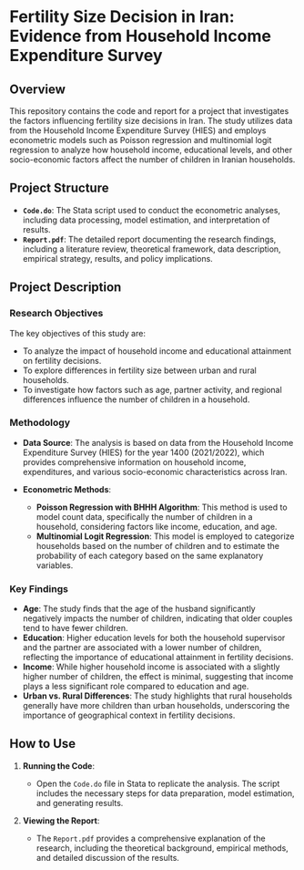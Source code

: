 
# Fertility Size Decision in Iran: Evidence from Household Income Expenditure Survey

## Overview

This repository contains the code and report for a project that investigates the factors influencing fertility size decisions in Iran. The study utilizes data from the Household Income Expenditure Survey (HIES) and employs econometric models such as Poisson regression and multinomial logit regression to analyze how household income, educational levels, and other socio-economic factors affect the number of children in Iranian households.

## Project Structure

- **`Code.do`**: The Stata script used to conduct the econometric analyses, including data processing, model estimation, and interpretation of results.
- **`Report.pdf`**: The detailed report documenting the research findings, including a literature review, theoretical framework, data description, empirical strategy, results, and policy implications.

## Project Description

### Research Objectives

The key objectives of this study are:
- To analyze the impact of household income and educational attainment on fertility decisions.
- To explore differences in fertility size between urban and rural households.
- To investigate how factors such as age, partner activity, and regional differences influence the number of children in a household.

### Methodology

- **Data Source**: The analysis is based on data from the Household Income Expenditure Survey (HIES) for the year 1400 (2021/2022), which provides comprehensive information on household income, expenditures, and various socio-economic characteristics across Iran.
  
- **Econometric Methods**:
  - **Poisson Regression with BHHH Algorithm**: This method is used to model count data, specifically the number of children in a household, considering factors like income, education, and age.
  - **Multinomial Logit Regression**: This model is employed to categorize households based on the number of children and to estimate the probability of each category based on the same explanatory variables.

### Key Findings

- **Age**: The study finds that the age of the husband significantly negatively impacts the number of children, indicating that older couples tend to have fewer children.
- **Education**: Higher education levels for both the household supervisor and the partner are associated with a lower number of children, reflecting the importance of educational attainment in fertility decisions.
- **Income**: While higher household income is associated with a slightly higher number of children, the effect is minimal, suggesting that income plays a less significant role compared to education and age.
- **Urban vs. Rural Differences**: The study highlights that rural households generally have more children than urban households, underscoring the importance of geographical context in fertility decisions.

## How to Use

1. **Running the Code**:
   - Open the `Code.do` file in Stata to replicate the analysis. The script includes the necessary steps for data preparation, model estimation, and generating results.

2. **Viewing the Report**:
   - The `Report.pdf` provides a comprehensive explanation of the research, including the theoretical background, empirical methods, and detailed discussion of the results.


